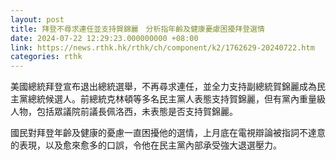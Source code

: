 ```yaml
---
layout: post
title: 拜登不尋求連任並支持賀錦麗　分析指年齡及健康憂慮困擾拜登選情
date: 2024-07-22 12:29:23.000000000 +08:00
link: https://news.rthk.hk/rthk/ch/component/k2/1762629-20240722.htm
categories: rthk
---
```


美國總統拜登宣布退出總統選舉，不再尋求連任，並全力支持副總統賀錦麗成為民主黨總統候選人。前總統克林頓等多名民主黨人表態支持賀錦麗，但有黨內重量級人物，包括眾議院前議長佩洛西，未表態是否支持賀錦麗。

國民對拜登年齡及健康的憂慮一直困擾他的選情，上月底在電視辯論被指詞不達意的表現，以及愈來愈多的口誤，令他在民主黨內部承受強大退選壓力。
